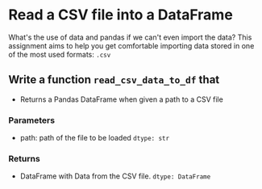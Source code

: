 # Read a CSV file into a DataFrame
What's the use of data and pandas if we can't even import the data?
This assignment aims to help you get comfortable importing data stored in one of the most used 
formats: `.csv`

## Write a function `read_csv_data_to_df` that

* Returns a Pandas DataFrame when given a path to a CSV file

### Parameters
- path: path of the file to be loaded `dtype: str`

### Returns
- DataFrame with Data from the CSV file. `dtype: DataFrame`

